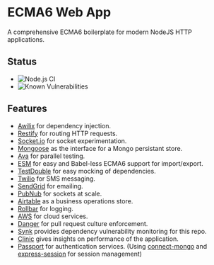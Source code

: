 # ECMA6 Web App

A comprehensive ECMA6 boilerplate for modern NodeJS HTTP applications.

## Status

* ![Node.js CI](https://github.com/CodeOtter/ecma6-web-app/workflows/Node.js%20CI/badge.svg)
* ![Known Vulnerabilities](https://snyk.io/test/github/CodeOtter/ecma6-web-app/badge.svg?targetFile=package.json)

## Features

* [Awilix](https://github.com/jeffijoe/awilix) for dependency injection.
* [Restify](http://restify.com/) for routing HTTP requests.
* [Socket.io](https://github.com/socketio/socket.io) for socket experimentation.
* [Mongoose](https://github.com/Automattic/mongoose) as the interface for a Mongo persistant store.
* [Ava](https://github.com/avajs/ava) for parallel testing.
* [ESM](https://github.com/standard-things/esm) for easy and Babel-less ECMA6 support for import/export.
* [TestDouble](https://github.com/testdouble/testdouble.js) for easy mocking of dependencies.
* [Twilio](https://github.com/twilio/twilio-node) for SMS messaging.
* [SendGrid](https://github.com/sendgrid/sendgrid-nodejs) for emailing.
* [PubNub](https://github.com/pubnub/javascript) for sockets at scale.
* [Airtable](https://github.com/airtable/airtable.js) as a business operations store.
* [Rollbar](https://github.com/rollbar/rollbar.js) for logging.
* [AWS](https://github.com/aws/aws-sdk-js) for cloud services.
* [Danger](https://danger.systems/js/) for pull request culture enforcement.
* [Synk](https://snyk.io/) provides dependency vulnerability monitoring for this repo.
* [Clinic](https://clinicjs.org/) gives insights on performance of the application.
* [Passport](http://www.passportjs.org/) for authentication services. (Using [connect-mongo](https://github.com/jdesboeufs/connect-mongo) and [express-session](https://github.com/expressjs/session#readme) for session management)
